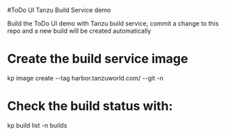 #ToDo UI Tanzu Build Service demo

Build the ToDo UI demo with Tanzu build service, commit a change to this repo and a new build will be created automatically

# Create the build service image

kp image create <name> --tag harbor.tanzuworld.com/<project> --git <git repo> -n <namespace>

# Check the build status with:

kp build list -n builds <name>




